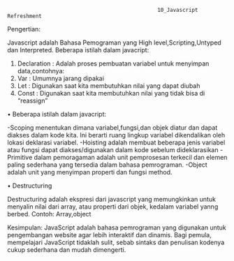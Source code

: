                                                     10_Javascript Refreshment 
Pengertian:

Javascript adalah Bahasa Pemograman yang High level,Scripting,Untyped dan Interpreted.
  Beberapa istilah dalam javacript:
1.	Declaration : Adalah proses pembuatan variabel untuk menyimpan data,contohnya:
2.	Var : Umumnya jarang dipakai
3.	Let : Digunakan saat kita membutuhkan nilai yang dapat diubah
4.	Const : Digunakan saat kita membutuhkan nilai yang tidak bisa di “reassign”

•	Beberapa istilah dalam javacript:

-Scoping menentukan dimana variabel,fungsi,dan objek diatur dan dapat diakses dalam kode kita. Ini berarti ruang lingkup variabel dikendalikan oleh lokasi deklarasi variabel.
-Hoisting adalah membuat beberapa jenis variabel atau fungsi dapat diakses/digunakan dalam kode sebelum dideklarasikan
-Primitive dalam pemoragaman adalah unit pemprosesan terkecil dan elemen paling sederhana yang tersedia dalam bahasa pemrograman.
-Object adalah unit yang menyimpan properti dan fungsi method.

•	Destructuring 

Destructuring adalah ekspresi dari javascript yang memungkinkan untuk menyalin nilai dari array, atau properti dari objek, kedalam variabel yanng berbed. Contoh: Array,object

Kesimpulan:
JavaScript adalah bahasa pemrograman yang digunakan untuk pengembangan website agar lebih interaktif dan dinamis. Bagi pemula, mempelajari JavaScript tidaklah sulit, sebab sintaks dan penulisan kodenya cukup sederhana dan mudah dimengerti.
